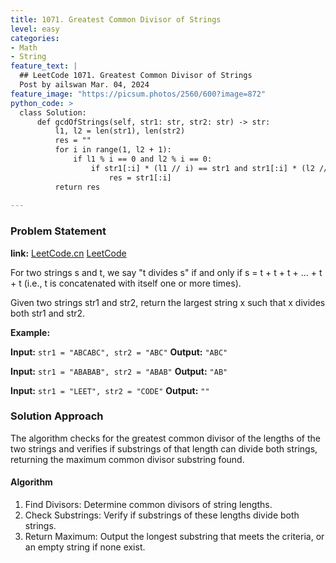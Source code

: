 ```yaml
---
title: 1071. Greatest Common Divisor of Strings
level: easy
categories:
- Math
- String
feature_text: |
  ## LeetCode 1071. Greatest Common Divisor of Strings
  Post by ailswan Mar. 04, 2024
feature_image: "https://picsum.photos/2560/600?image=872"
python_code: >
  class Solution:
      def gcdOfStrings(self, str1: str, str2: str) -> str:
          l1, l2 = len(str1), len(str2)
          res = ""
          for i in range(1, l2 + 1):
              if l1 % i == 0 and l2 % i == 0:
                  if str1[:i] * (l1 // i) == str1 and str1[:i] * (l2 // i) == str2:
                      res = str1[:i]
          return res
          
---
```


### Problem Statement
**link:**
[LeetCode.cn](https://leetcode.cn/problems/greatest-common-divisor-of-strings/)
[LeetCode](https://leetcode.com/problems/greatest-common-divisor-of-strings/)

For two strings s and t, we say "t divides s" if and only if s = t + t + t + ... + t + t (i.e., t is concatenated with itself one or more times).

Given two strings str1 and str2, return the largest string x such that x divides both str1 and str2.

 
**Example:**

**Input:** `str1 = "ABCABC", str2 = "ABC"`
**Output:** `"ABC"`
 
**Input:** `str1 = "ABABAB", str2 = "ABAB"`
**Output:** `"AB"`

**Input:** `str1 = "LEET", str2 = "CODE"`
**Output:** `""`

### Solution Approach

The algorithm checks for the greatest common divisor of the lengths of the two strings and verifies if substrings of that length can divide both strings, returning the maximum common divisor substring found.

#### Algorithm
1. Find Divisors: Determine common divisors of string lengths.
2. Check Substrings: Verify if substrings of these lengths divide both strings.
3. Return Maximum: Output the longest substring that meets the criteria, or an empty string if none exist.